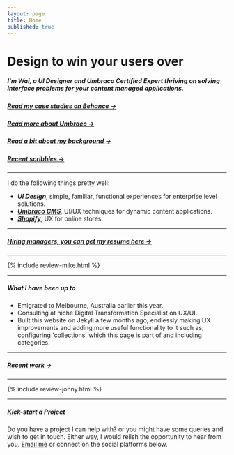 ```yaml
---
layout: page
title: Home
published: true
---
```


# Design to win your users over

##### I'm Wai, a UI Designer and Umbraco Certified Expert thriving on solving interface problems for your content managed applications.

##### [Read my case studies on Behance &rarr;](https://www.behance.net/jwchunglaweec1)

##### [Read more about Umbraco &rarr;](/wailaw-umbraco-certified-expert/)

##### [Read a bit about my background &rarr;](/about/)

##### [Recent scribbles &rarr;](/notes/)

---

I do the following things pretty well:

- **_UI Design_**, simple, familiar, functional experiences for enterprise level solutions.
- [**_Umbraco CMS_**](/wailaw-umbraco-certified-expert/), UI/UX techniques for dynamic content applications.
- [**_Shopify_**](/wailaw-shopify-partner/), UX for online stores.

---

##### [Hiring managers, you can get my resume here &rarr;](/docs/WaiLaw-UI-UX-Design-CV.pdf/)

---

{% include review-mike.html %}

---

##### What I have been up to

- Emigrated to Melbourne, Australia earlier this year.
- Consulting at niche Digital Transformation Specialist on UX/UI.
- Built this website on Jekyll a few months ago, endlessly making UX improvements and adding more useful functionality to it such as; configuring 'collections' which this page is part of and including categories.

---

##### [Recent work &rarr;](/work/)

---

{% include review-jonny.html %}

---

##### Kick-start a Project

Do you have a project I can help with? or you might have some queries and wish to get in touch. Either way, I would relish the opportunity to hear from you. [Email me](mailto:hello@wailaw.me) or connect on the social platforms below.
